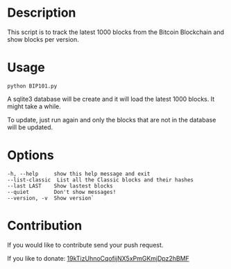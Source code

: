 Description
===========

This script is to track the latest 1000 blocks from the Bitcoin Blockchain and
show blocks per version.

Usage
=====
`python BIP101.py`

A sqlite3 database will be create and it will load the latest 1000 blocks. It might take
a while.

To update, just run again and only the blocks that are not in the database will
be updated.

Options
=======

```
-h, --help     show this help message and exit
--list-classic  List all the Classic blocks and their hashes
--last LAST    Show lastest blocks
--quiet        Don't show messages!
--version, -v  Show version`
```
Contribution
===========
If you would like to contribute send your push request.

If you like to donate: [19kTizUhnoCqofijNX5xPmGKmjDpz2hBMF](https://blockchain.info/address/19kTizUhnoCqofijNX5xPmGKmjDpz2hBMF)

